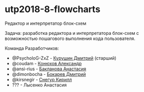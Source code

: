 # utp2018-8-flowcharts
Редактор и интерпретатор блок-схем

Задача: разработка редактора и интерпретатора блок-схем с возможностью пошагового выполнения кода пользователя.

Команда Разработчиков:

* @PsycholoG-ZxZ - [Курушин Дмитрий](https://github.com/PsycholoG-ZxZ) (старший)
* @coudam - [Конюхов Александр](https://github.com/coudam) 
* @ansi-rius - [Бакланова Анастасия](https://github.com/ansi-rius)
* @dimonbocha - [Бокарев Дмитрий](https://github.com/dimonbocha)
* @kirsnegir - [Снегур Кирилл](https://github.com/kirsnegir)
* ??? - Лысенко Анастасия
